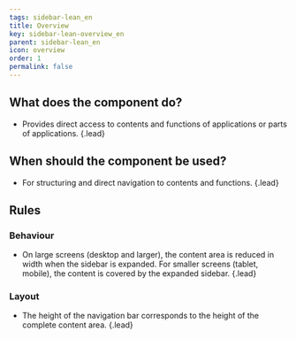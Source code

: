 ```yaml
---
tags: sidebar-lean_en
title: Overview
key: sidebar-lean-overview_en
parent: sidebar-lean_en
icon: overview
order: 1
permalink: false  
---
```


## What does the component do?
* Provides direct access to contents and functions of applications or parts of applications. {.lead}

## When should the component be used? 
* For structuring and direct navigation to contents and functions. {.lead}

## Rules
### Behaviour
* On large screens (desktop and larger), the content area is reduced in width when the sidebar is expanded. For smaller screens (tablet, mobile), the content is covered by the expanded sidebar. {.lead}

### Layout
* The height of the navigation bar corresponds to the height of the complete content area. {.lead}

